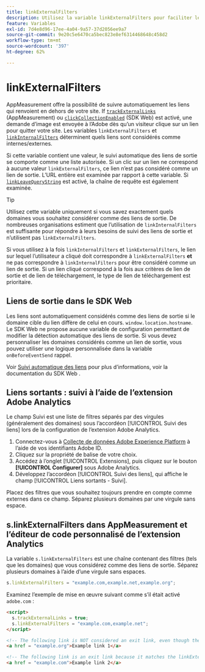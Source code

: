 ```yaml
---
title: linkExternalFilters
description: Utilisez la variable linkExternalFilters pour faciliter le suivi automatique des liens de sortie.
feature: Variables
exl-id: 7d4e8d96-17ee-4a04-9a57-37d2056ee9a7
source-git-commit: 9e20c5e6470ca5bec823e8ef6314468648c458d2
workflow-type: tm+mt
source-wordcount: '397'
ht-degree: 62%

---
```


# linkExternalFilters

AppMeasurement offre la possibilité de suivre automatiquement les liens qui renvoient en dehors de votre site. If [`trackExternalLinks`](trackexternallinks.md) (AppMeasurement) ou [`clickCollectionEnabled`](trackexternallinks.md) (SDK Web) est activé, une demande d’image est envoyée à l’Adobe dès qu’un visiteur clique sur un lien pour quitter votre site. Les variables `linkExternalFilters` et [`linkInternalFilters`](linkinternalfilters.md) déterminent quels liens sont considérés comme internes/externes.

Si cette variable contient une valeur, le suivi automatique des liens de sortie se comporte comme une liste autorisée. Si un clic sur un lien ne correspond à aucune valeur `linkExternalFilters`, ce lien n’est pas considéré comme un lien de sortie. L’URL entière est examinée par rapport à cette variable. Si [`linkLeaveQueryString`](linkleavequerystring.md) est activé, la chaîne de requête est également examinée.

>[!TIP]
>
>Utilisez cette variable uniquement si vous savez exactement quels domaines vous souhaitez considérer comme des liens de sortie. De nombreuses organisations estiment que l’utilisation de `linkInternalFilters` est suffisante pour répondre à leurs besoins de suivi des liens de sortie et n’utilisent pas `linkExternalFilters`.

Si vous utilisez à la fois `linkInternalFilters` et `linkExternalFilters`, le lien sur lequel l’utilisateur a cliqué doit correspondre à `linkExternalFilters` **et** ne pas correspondre à `linkInternalFilters` pour être considéré comme un lien de sortie. Si un lien cliqué correspond à la fois aux critères de lien de sortie et de lien de téléchargement, le type de lien de téléchargement est prioritaire.

## Liens de sortie dans le SDK Web

Les liens sont automatiquement considérés comme des liens de sortie si le domaine cible du lien diffère de celui en cours. `window.location.hostname`. Le SDK Web ne propose aucune variable de configuration permettant de modifier la détection automatique des liens de sortie. Si vous devez personnaliser les domaines considérés comme un lien de sortie, vous pouvez utiliser une logique personnalisée dans la variable `onBeforeEventSend` rappel.

Voir [Suivi automatique des liens](https://experienceleague.adobe.com/docs/experience-platform/edge/data-collection/track-links.html#automaticLinkTracking) pour plus d’informations, voir la documentation du SDK Web .

## Liens sortants : suivi à l’aide de l’extension Adobe Analytics

Le champ Suivi est une liste de filtres séparés par des virgules (généralement des domaines) sous l’accordéon [!UICONTROL Suivi des liens] lors de la configuration de l’extension Adobe Analytics.

1. Connectez-vous à [Collecte de données Adobe Experience Platform](https://experience.adobe.com/data-collection) à l’aide de vos identifiants Adobe ID.
2. Cliquez sur la propriété de balise de votre choix.
3. Accédez à l’onglet [!UICONTROL Extensions], puis cliquez sur le bouton **[!UICONTROL Configurer]** sous Adobe Analytics.
4. Développez l’accordéon [!UICONTROL Suivi des liens], qui affiche le champ [!UICONTROL Liens sortants - Suivi].

Placez des filtres que vous souhaitez toujours prendre en compte comme externes dans ce champ. Séparez plusieurs domaines par une virgule sans espace.

## s.linkExternalFilters dans AppMeasurement et l’éditeur de code personnalisé de l’extension Analytics

La variable `s.linkExternalFilters` est une chaîne contenant des filtres (tels que les domaines) que vous considérez comme des liens de sortie. Séparez plusieurs domaines à l’aide d’une virgule sans espaces.

```js
s.linkExternalFilters = "example.com,example.net,example.org";
```

Examinez l’exemple de mise en œuvre suivant comme s’il était activé `adobe.com` :

```html
<script>
  s.trackExternalLinks = true;
  s.linkExternalFilters = "example.com,example.net";
</script>

<!-- The following link is NOT considered an exit link, even though the link is outside adobe.com -->
<a href = "example.org">Example link 1</a>

<!-- The following link is an exit link because it matches the linkExternalFilters allowlist -->
<a href = "example.com">Example link 2</a>
```
